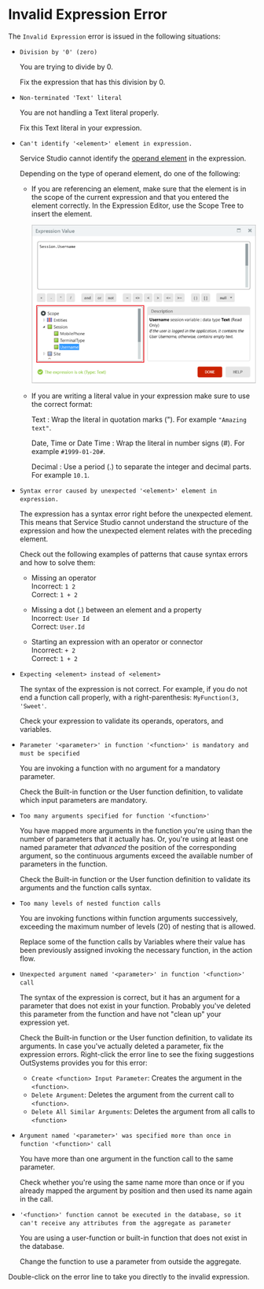 # Invalid Expression Error

The `Invalid Expression` error is issued in the following situations:

* `Division by '0' (zero)`
  
    You are trying to divide by 0.

    Fix the expression that has this division by 0.

* `Non-terminated 'Text' literal`
  
    You are not handling a Text literal properly.

    Fix this Text literal in your expression.

* `Can't identify '<element>' element in expression.`
  
    Service Studio cannot identify the [operand element](../../logic/expressions/operands.md) in the expression.

    Depending on the type of operand element, do one of the following:

    * If you are referencing an element, make sure that the element is in the scope of the current expression and that you entered the element correctly. In the Expression Editor, use the Scope Tree to insert the element.

        ![](images/invalid-expression-01.png?width=400)

    * If you are writing a literal value in your expression make sure to use the correct format:
    
        Text
        :   Wrap the literal in quotation marks ("). For example `"Amazing text"`.

        Date, Time or Date Time
        :   Wrap the literal in number signs (#). For example `#1999-01-20#`.

        Decimal
        :   Use a period (.) to separate the integer and decimal parts. For example `10.1`.

* `Syntax error caused by unexpected '<element>' element in expression.`
  
    The expression has a syntax error right before the unexpected element.
    This means that Service Studio cannot understand the structure of the expression and how the unexpected element relates with the preceding element.
    
    Check out the following examples of patterns that cause syntax errors and how to solve them:
    
    * Missing an operator  
    Incorrect: `1 2`   
    Correct:  `1 + 2`

    * Missing a dot (.) between an element and a property  
    Incorrect: `User Id`  
    Correct: `User.Id`

    * Starting an expression with an operator or connector  
    Incorrect: `+ 2`  
    Correct: `1 + 2`

* `Expecting <element> instead of <element>`
  
    The syntax of the expression is not correct. For example, if you do not end a function call properly, with a right-parenthesis: `MyFunction(3, 'Sweet'`.

    Check your expression to validate its operands, operators, and variables.

* `Parameter '<parameter>' in function '<function>' is mandatory and must be specified`
  
    You are invoking a function with no argument for a mandatory parameter.

    Check the Built-in function or the User function definition, to validate which input parameters are mandatory.

* `Too many arguments specified for function '<function>'`
  
    You have mapped more arguments in the function you're using than the number of parameters that it actually has. Or, you're using at least one named parameter that _advanced_ the position of the corresponding argument, so the continuous arguments exceed the available number of parameters in the function.

    Check the Built-in function or the User function definition to validate its arguments and the function calls syntax.

* `Too many levels of nested function calls`
  
    You are invoking functions within function arguments successively, exceeding the maximum number of levels (20) of nesting that is allowed.

    Replace some of the function calls by Variables where their value has been previously assigned invoking the necessary function, in the action flow.

* `Unexpected argument named '<parameter>' in function '<function>' call`
  
    The syntax of the expression is correct, but it has an argument for a parameter that does not exist in your function. Probably you've deleted this parameter from the function and have not "clean up" your expression yet.

    Check the Built-in function or the User function definition, to validate its arguments. In case you've actually deleted a parameter, fix the expression errors. Right-click the error line to see the fixing suggestions OutSystems provides you for this error:
    
    * `Create <function> Input Parameter`: Creates the argument in the `<function>`.
    * `Delete Argument`: Deletes the argument from the current call to `<function>`.
    * `Delete All Similar Arguments`: Deletes the argument from all calls to `<function>`

* `Argument named '<parameter>' was specified more than once in function '<function>' call`
  
    You have more than one argument in the function call to the same parameter.

    Check whether you're using the same name more than once or if you already mapped the argument by position and then used its name again in the call.

* `'<function>' function cannot be executed in the database, so it can't receive any attributes from the aggregate as parameter`
  
    You are using a user-function or built-in function that does not exist in the database.

    Change the function to use a parameter from outside the aggregate.

Double-click on the error line to take you directly to the invalid expression.

